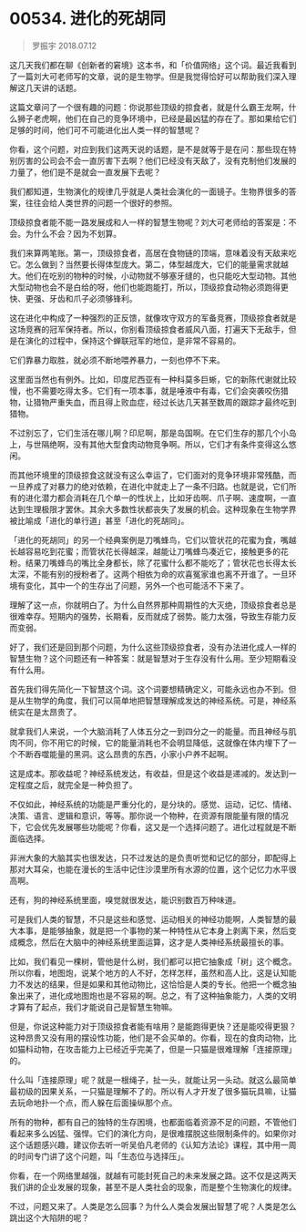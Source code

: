 # 00534. 进化的死胡同

> 罗振宇 2018.07.12

这几天我们都在聊《创新者的窘境》这本书，和「价值网络」这个词。最近我看到了一篇刘大可老师写的文章，说的是生物学。但是我觉得恰好可以帮助我们深入理解这几天讲的话题。

这篇文章问了一个很有趣的问题：你说那些顶级的掠食者，就是什么霸王龙啊，什么狮子老虎啊，他们在自己的竞争环境中，已经是最凶猛的存在了。那如果给它们足够的时间，他们可不可能进化出人类一样的智慧呢？

你看，这个问题，对应到我们这两天说的话题，是不是就等于是在问：那些现在特别厉害的公司会不会一直厉害下去啊？他们已经没有天敌了，没有克制他们发展的力量了，他们是不是就会一直发展下去呢？

我们都知道，生物演化的规律几乎就是人类社会演化的一面镜子。生物界很多的答案，往往会给人类世界的问题一个很好的参照。

顶级掠食者能不能一路发展成和人一样的智慧生物呢？刘大可老师给的答案是：不会。为什么不会？因为不划算。

我们来算两笔账。第一，顶级掠食者，高居在食物链的顶端，意味着没有天敌来吃它。怎么做到？当然要长得体型庞大。第二，体型越庞大，它们的能量需求就越大。他们在吃别的物种的时候，小动物就不够塞牙缝的，也只能吃大型动物。其他大型动物也会不是白给的呀，他们也能跑能打，所以，顶级掠食动物必须跑得更快、更强、牙齿和爪子必须够锋利。

这在进化中构成了一种强烈的正反馈，就像攻守双方的军备竞赛，顶级掠食者就是这场竞赛的冠军保持者。所以，你别看顶级掠食者威风八面，打遍天下无敌手，但是在演化的过程中，保持这个蝉联冠军的地位，是非常不容易的。

它们靠暴力取胜，就必须不断地喂养暴力，一刻也停不下来。

这里面当然也有例外。比如，印度尼西亚有一种科莫多巨蜥，它的新陈代谢就比较慢，也不需要吃得太多。它们有一项本事，就是唾液中有毒，它们会突袭咬伤猎物，让猎物严重失血，而且得上败血症，经过长达几天甚至数周的跟踪才最终吃到猎物。

不过别忘了，它们生活在哪儿啊？印尼啊，那是岛国啊。在它们生存的那几个小岛上，与世隔绝啊，没有其他大型食肉动物竞争啊。所以，它们才有条件变得这么悠闲。

而其他环境里的顶级掠食这就没有这么幸运了，它们面对的竞争环境非常残酷，而一旦养成了对暴力的绝对依赖，在进化中就走上了一条不归路。也就是说，它们所有的进化潜力都会消耗在几个单一的性状上，比如牙齿啊、爪子啊、速度啊，一直达到生理极限才罢休。其余大多数性状都丧失了发展的机会。这种现象在生物学界被比喻成「进化的单行道」甚至「进化的死胡同」。

「进化的死胡同」的另一个经典案例是刀嘴蜂鸟，它们以管状花的花蜜为食，嘴越长越容易吃到花蜜；而管状花长得越深，越能让刀嘴蜂鸟凑近它，接触更多的花粉。结果刀嘴蜂鸟的嘴比全身都长，除了花蜜什么都不能吃了；管状花也长得太长太深，不能有别的授粉者了。这两个相依为命的欢喜冤家谁也离不开谁了。一旦环境有变化，其中一个的生存出了问题，另外一个也可能活不下来了。

理解了这一点，你就明白了。为什么自然界那种周期性的大灭绝，顶级掠食者总是很难幸存。短期内的强势，长期看，反而就成了弱势。能力太强，导致生存能力反而变弱。

好了，我们还是回到那个问题，为什么这些顶级掠食者，没有办法进化成人一样的智慧生物？这个问题还有一种答案：就是智慧对于生存没有什么用。至少短期看没有什么用。

首先我们得先简化一下智慧这个词。这个词要想精确定义，可能永远也办不到。但是从生物学的角度，我们可以简单地把智慧理解成发达的神经系统。可是，神经系统实在是太昂贵了。

就拿我们人来说，一个大脑消耗了人体五分之一到四分之一的能量。而且神经与肌肉不同，你不用它的时候，它的能量消耗也不会明显降低，这就像在体内埋下了一个不断吞噬能量的黑洞。这么昂贵的东西，小家小户养不起啊。

这是成本。那收益呢？神经系统发达，有收益，但是这个收益是递减的。发达到一定程度之后，就完全是一种负担了。

不仅如此，神经系统的功能是严重分化的，是分块的。感觉、运动，记忆、情绪、决策、语言、逻辑和意识，等等。那你说一个物种，在资源有限能量有限的情况下，它会优先发展哪些功能呢？你看，这又是一个选择问题了。进化过程就是不断面临选择。

非洲大象的大脑其实也很发达，只不过发达的是负责听觉和记忆的部分，即配得上那对大耳朵，也能在漫长的生活中记住沙漠里所有水源的位置，这个记忆力水平很高啊。

还有，狗的神经系统里面，嗅觉就很发达，能识别数百万种味道。

可是我们人类的智慧，不只是这些和感觉、运动相关的神经功能啊，人类智慧的最大本事，是能够抽象，就是把一个事物的某一种特性从它本身上剥离下来，然后变成概念，然后在大脑中的神经系统里面运算，这才是人类神经系统最擅长的事。

比如，我们看见一棵树，管他是什么树，我们都可以把它抽象成「树」这个概念。所以你看，地图炮，说某个地方的人不好，怎样怎样，虽然和高人比，这是认知能力不发达的结果，但是如果和其他动物比，这恰恰是人类的专长。他把一个概念抽象出来了，进化成地图炮也是不容易的啊。总之，有了这种抽象能力，人类的文明才算有了起点，我们才能说自己是智慧生物嘛。

但是，你说这种能力对于顶级掠食者能有啥用？是能跑得更快？还是能咬得更狠？这种昂贵又没有用的摆设性功能，他们是不会买单的。你看，现在的食肉动物，比如猫科动物，在攻击能力上已经近乎完美了，但是一只猫是很难理解「连接原理」的。

什么叫「连接原理」呢？就是一根绳子，扯一头，就能让另一头动。就这么最简单最初级的因果关系，一只猫是理解不了的。所以有人才开发了很多猫玩具嘛，让猫去玩命地扑一个点，而人躲在后面操纵那个点。

所有的物种，都有自己的独特的生存困境，也都面临着资源不足的问题，不管他们看起来多么凶猛、强悍。它们的演化方向，是很难摆脱这些限制条件的。如果你对这个话题感兴趣，建议你去听一听吴伯凡老师的《认知方法论》课程，其中用一周的时间专门讲了这个问题，叫「生态位与选择压」。

你看，在一个网络里越强，就越有可能封死自己的未来发展之路。这不仅是这两天我们讲的企业发展的现象，甚至不是人类社会的现象，而是整个生物演化的规律。

不过，问题又来了。人类是怎么回事？为什么人类会发展出智慧了呢？人类是怎么跳出这个大陷阱的呢？

